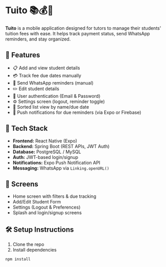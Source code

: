 # Tuito 📚💰🔔

**Tuito** is a mobile application designed for tutors to manage their students' tuition fees with ease. It helps track payment status, send WhatsApp reminders, and stay organized.

## 🚀 Features

- 📋 Add and view student details
- 💳 Track fee due dates manually
- 🔔 Send WhatsApp reminders (manual)
- ✏️ Edit student details
- 🔐 User authentication (Email & Password)
- ⚙️ Settings screen (logout, reminder toggle)
- 🧾 Sorted list view by name/due date
- 📱 Push notifications for due reminders (via Expo or Firebase)

## 🔧 Tech Stack

- **Frontend:** React Native (Expo)
- **Backend:** Spring Boot (REST APIs, JWT Auth)
- **Database:** PostgreSQL / MySQL
- **Auth:** JWT-based login/signup
- **Notifications:** Expo Push Notification API
- **Messaging:** WhatsApp via `Linking.openURL()`

## 📲 Screens

- Home screen with filters & due tracking
- Add/Edit Student Form
- Settings (Logout & Preferences)
- Splash and login/signup screens

## 🛠️ Setup Instructions

1. Clone the repo
2. Install dependencies

```bash
npm install
